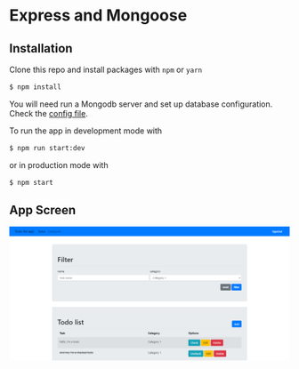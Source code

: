 # Express and Mongoose

## Installation

Clone this repo and install packages with `npm` or `yarn`

```bash
$ npm install
```

You will need run a Mongodb server and set up database configuration. Check the [config file](./config/database.json).

To run the app in development mode with

```bash
$ npm run start:dev
```

or in production mode with

```bash
$ npm start
```

## App Screen

![](./app-screen.png)

